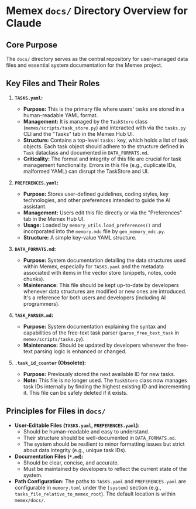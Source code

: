 # Memex `docs/` Directory Overview for Claude

## Core Purpose

The `docs/` directory serves as the central repository for user-managed data files and essential system documentation for the Memex project.

## Key Files and Their Roles

1.  **`TASKS.yaml`:**
    *   **Purpose:** This is the primary file where users' tasks are stored in a human-readable YAML format.
    *   **Management:** It is managed by the `TaskStore` class (`memex/scripts/task_store.py`) and interacted with via the `tasks.py` CLI and the "Tasks" tab in the Memex Hub UI.
    *   **Structure:** Contains a top-level `tasks:` key, which holds a list of task objects. Each task object should adhere to the structure defined in `Task` dataclass and documented in `DATA_FORMATS.md`.
    *   **Criticality:** The format and integrity of this file are crucial for task management functionality. Errors in this file (e.g., duplicate IDs, malformed YAML) can disrupt the TaskStore and UI.

2.  **`PREFERENCES.yaml`:**
    *   **Purpose:** Stores user-defined guidelines, coding styles, key technologies, and other preferences intended to guide the AI assistant.
    *   **Management:** Users edit this file directly or via the "Preferences" tab in the Memex Hub UI.
    *   **Usage:** Loaded by `memory_utils.load_preferences()` and incorporated into the `memory.mdc` file by `gen_memory_mdc.py`.
    *   **Structure:** A simple key-value YAML structure.

3.  **`DATA_FORMATS.md`:**
    *   **Purpose:** System documentation detailing the data structures used within Memex, especially for `TASKS.yaml` and the metadata associated with items in the vector store (snippets, notes, code chunks).
    *   **Maintenance:** This file should be kept up-to-date by developers whenever data structures are modified or new ones are introduced. It's a reference for both users and developers (including AI programmers).

4.  **`TASK_PARSER.md`:**
    *   **Purpose:** System documentation explaining the syntax and capabilities of the free-text task parser (`parse_free_text_task` in `memex/scripts/tasks.py`).
    *   **Maintenance:** Should be updated by developers whenever the free-text parsing logic is enhanced or changed.

5.  **`.task_id_counter` (Obsolete):**
    *   **Purpose:** Previously stored the next available ID for new tasks.
    *   **Note:** This file is no longer used. The `TaskStore` class now manages task IDs internally by finding the highest existing ID and incrementing it. This file can be safely deleted if it exists.

## Principles for Files in `docs/`

*   **User-Editable Files (`TASKS.yaml`, `PREFERENCES.yaml`):**
    *   Should be human-readable and easy to understand.
    *   Their structure should be well-documented in `DATA_FORMATS.md`.
    *   The system should be resilient to minor formatting issues but strict about data integrity (e.g., unique task IDs).
*   **Documentation Files (`*.md`):**
    *   Should be clear, concise, and accurate.
    *   Must be maintained by developers to reflect the current state of the system.
*   **Path Configuration:** The paths to `TASKS.yaml` and `PREFERENCES.yaml` are configurable in `memory.toml` under the `[system]` section (e.g., `tasks_file_relative_to_memex_root`). The default location is within `memex/docs/`.